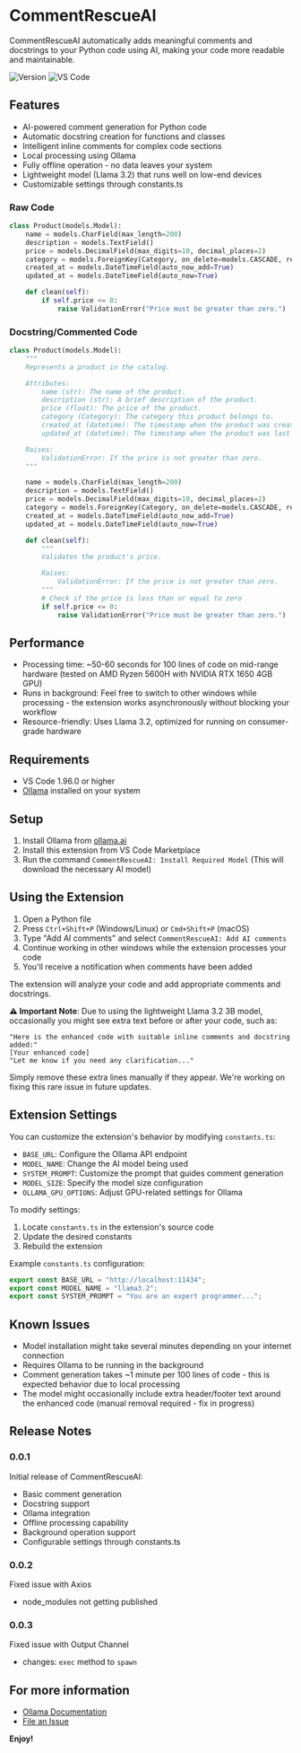 # CommentRescueAI

CommentRescueAI automatically adds meaningful comments and docstrings to your Python code using AI, making your code more readable and maintainable.

![Version](https://img.shields.io/badge/version-0.0.3-blue)
![VS Code](https://img.shields.io/badge/VS%20Code-^1.96.0-blue)

## Features

* AI-powered comment generation for Python code
* Automatic docstring creation for functions and classes
* Intelligent inline comments for complex code sections
* Local processing using Ollama
* Fully offline operation - no data leaves your system
* Lightweight model (Llama 3.2) that runs well on low-end devices
* Customizable settings through constants.ts

### Raw Code
```python
class Product(models.Model):
    name = models.CharField(max_length=200)
    description = models.TextField()
    price = models.DecimalField(max_digits=10, decimal_places=2)
    category = models.ForeignKey(Category, on_delete=models.CASCADE, related_name="products")
    created_at = models.DateTimeField(auto_now_add=True)
    updated_at = models.DateTimeField(auto_now=True)

    def clean(self):
        if self.price <= 0:
            raise ValidationError("Price must be greater than zero.")
```
### Docstring/Commented Code
```python
class Product(models.Model):
    """
    Represents a product in the catalog.

    Attributes:
        name (str): The name of the product.
        description (str): A brief description of the product.
        price (float): The price of the product.
        category (Category): The category this product belongs to.
        created_at (datetime): The timestamp when the product was created.
        updated_at (datetime): The timestamp when the product was last updated.

    Raises:
        ValidationError: If the price is not greater than zero.
    """

    name = models.CharField(max_length=200)
    description = models.TextField()
    price = models.DecimalField(max_digits=10, decimal_places=2)
    category = models.ForeignKey(Category, on_delete=models.CASCADE, related_name="products")
    created_at = models.DateTimeField(auto_now_add=True)
    updated_at = models.DateTimeField(auto_now=True)

    def clean(self):
        """
        Validates the product's price.

        Raises:
            ValidationError: If the price is not greater than zero.
        """
        # Check if the price is less than or equal to zero
        if self.price <= 0:
            raise ValidationError("Price must be greater than zero.")
```
## Performance

* Processing time: ~50-60 seconds for 100 lines of code on mid-range hardware (tested on AMD Ryzen 5600H with NVIDIA RTX 1650 4GB GPU)
* Runs in background: Feel free to switch to other windows while processing - the extension works asynchronously without blocking your workflow
* Resource-friendly: Uses Llama 3.2, optimized for running on consumer-grade hardware

## Requirements

* VS Code 1.96.0 or higher
* [Ollama](https://ollama.ai) installed on your system

## Setup

1. Install Ollama from [ollama.ai](https://ollama.ai)
2. Install this extension from VS Code Marketplace
3. Run the command `CommentRescueAI: Install Required Model` (This will download the necessary AI model)

## Using the Extension

1. Open a Python file
2. Press `Ctrl+Shift+P` (Windows/Linux) or `Cmd+Shift+P` (macOS)
3. Type "Add AI comments" and select `CommentRescueAI: Add AI comments`
4. Continue working in other windows while the extension processes your code
5. You'll receive a notification when comments have been added

The extension will analyze your code and add appropriate comments and docstrings.

**⚠️ Important Note**: Due to using the lightweight Llama 3.2 3B model, occasionally you might see extra text before or after your code, such as:
```
"Here is the enhanced code with suitable inline comments and docstring added:"
[Your enhanced code]
"Let me know if you need any clarification..."
```
Simply remove these extra lines manually if they appear. We're working on fixing this rare issue in future updates.

## Extension Settings

You can customize the extension's behavior by modifying `constants.ts`:

* `BASE_URL`: Configure the Ollama API endpoint
* `MODEL_NAME`: Change the AI model being used
* `SYSTEM_PROMPT`: Customize the prompt that guides comment generation
* `MODEL_SIZE`: Specify the model size configuration
* `OLLAMA_GPU_OPTIONS`: Adjust GPU-related settings for Ollama

To modify settings:
1. Locate `constants.ts` in the extension's source code
2. Update the desired constants
3. Rebuild the extension

Example `constants.ts` configuration:
```typescript
export const BASE_URL = "http://localhost:11434";
export const MODEL_NAME = "llama3.2";
export const SYSTEM_PROMPT = "You are an expert programmer...";
```

## Known Issues

* Model installation might take several minutes depending on your internet connection
* Requires Ollama to be running in the background
* Comment generation takes ~1 minute per 100 lines of code - this is expected behavior due to local processing
* The model might occasionally include extra header/footer text around the enhanced code (manual removal required - fix in progress)

## Release Notes

### 0.0.1

Initial release of CommentRescueAI:
* Basic comment generation
* Docstring support
* Ollama integration
* Offline processing capability
* Background operation support
* Configurable settings through constants.ts

### 0.0.2
Fixed issue with Axios
* node_modules not getting published

### 0.0.3
Fixed issue with Output Channel
* changes: `exec` method to `spawn`

## For more information

* [Ollama Documentation](https://ollama.ai/docs)
* [File an Issue](https://github.com/username/commentrescueai/issues)

**Enjoy!**
